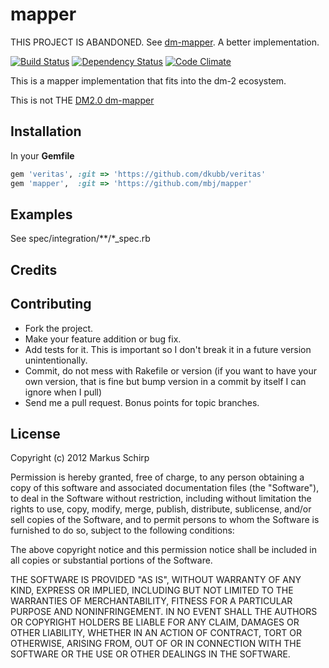 mapper
======

THIS PROJECT IS ABANDONED. See [dm-mapper](https://github.com/datamapper/dm-mapper). A better implementation.


[![Build Status](https://secure.travis-ci.org/mbj/mapper.png?branch=master)](http://travis-ci.org/mbj/mapper)
[![Dependency Status](https://gemnasium.com/mbj/mapper.png)](https://gemnasium.com/mbj/mapper)
[![Code Climate](https://codeclimate.com/badge.png)](https://codeclimate.com/github/mbj/mapper)

This is a mapper implementation that fits into the dm-2 ecosystem.

This is not THE [DM2.0 dm-mapper](http://github.com/solnic/dm-mapper)

Installation
------------

In your **Gemfile**

``` ruby
gem 'veritas', :git => 'https://github.com/dkubb/veritas'
gem 'mapper',  :git => 'https://github.com/mbj/mapper'
```

Examples
--------

See spec/integration/**/*_spec.rb

Credits
-------

Contributing
-------------

* Fork the project.
* Make your feature addition or bug fix.
* Add tests for it. This is important so I don't break it in a
  future version unintentionally.
* Commit, do not mess with Rakefile or version
  (if you want to have your own version, that is fine but bump version in a commit by itself I can ignore when I pull)
* Send me a pull request. Bonus points for topic branches.

License
-------

Copyright (c) 2012 Markus Schirp

Permission is hereby granted, free of charge, to any person obtaining
a copy of this software and associated documentation files (the
"Software"), to deal in the Software without restriction, including
without limitation the rights to use, copy, modify, merge, publish,
distribute, sublicense, and/or sell copies of the Software, and to
permit persons to whom the Software is furnished to do so, subject to
the following conditions:

The above copyright notice and this permission notice shall be
included in all copies or substantial portions of the Software.

THE SOFTWARE IS PROVIDED "AS IS", WITHOUT WARRANTY OF ANY KIND,
EXPRESS OR IMPLIED, INCLUDING BUT NOT LIMITED TO THE WARRANTIES OF
MERCHANTABILITY, FITNESS FOR A PARTICULAR PURPOSE AND
NONINFRINGEMENT. IN NO EVENT SHALL THE AUTHORS OR COPYRIGHT HOLDERS BE
LIABLE FOR ANY CLAIM, DAMAGES OR OTHER LIABILITY, WHETHER IN AN ACTION
OF CONTRACT, TORT OR OTHERWISE, ARISING FROM, OUT OF OR IN CONNECTION
WITH THE SOFTWARE OR THE USE OR OTHER DEALINGS IN THE SOFTWARE.
